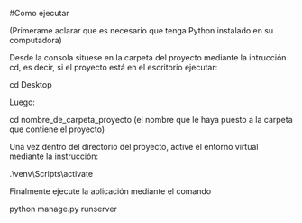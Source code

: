 #Como ejecutar

(Primerame aclarar que es necesario que tenga Python instalado en su computadora)

Desde la consola situese en la carpeta del proyecto mediante la intrucción cd, 
es decir, si el proyecto está en el escritorio ejecutar:

cd Desktop 

Luego:

cd nombre_de_carpeta_proyecto (el nombre que le haya puesto a la carpeta que contiene el proyecto)

Una vez dentro del directorio del proyecto, active el entorno virtual mediante la instrucción:

.\venv\Scripts\activate

Finalmente ejecute la aplicación mediante el comando 

python manage.py runserver

